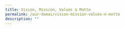 ```yaml
---
title: Vision, Mission, Values & Motto
permalink: /our-damai/vision-mission-values-n-motto
description: ""
---
```

